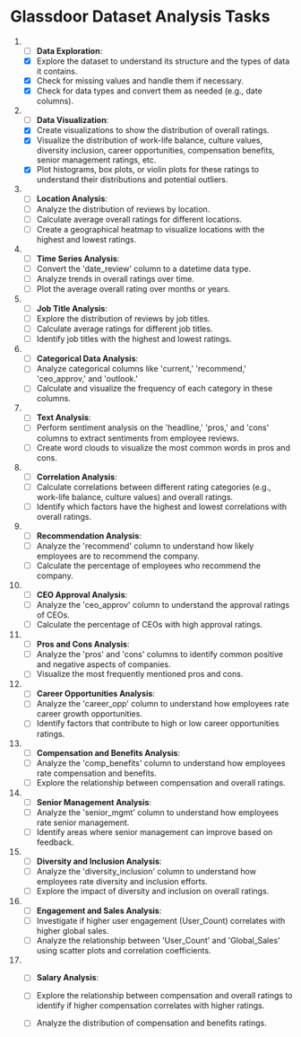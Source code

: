 # Glassdoor Dataset Analysis Tasks

1. - [ ] **Data Exploration**:
   - [x] Explore the dataset to understand its structure and the types of data it contains.
   - [x] Check for missing values and handle them if necessary.
   - [x] Check for data types and convert them as needed (e.g., date columns).

2. - [ ] **Data Visualization**:
   - [x] Create visualizations to show the distribution of overall ratings.
   - [x] Visualize the distribution of work-life balance, culture values, diversity inclusion, career opportunities, compensation benefits, senior management ratings, etc.
   - [x] Plot histograms, box plots, or violin plots for these ratings to understand their distributions and potential outliers.

3. - [ ] **Location Analysis**:
   - [ ] Analyze the distribution of reviews by location.
   - [ ] Calculate average overall ratings for different locations.
   - [ ] Create a geographical heatmap to visualize locations with the highest and lowest ratings.

4. - [ ] **Time Series Analysis**:
   - [ ] Convert the 'date_review' column to a datetime data type.
   - [ ] Analyze trends in overall ratings over time.
   - [ ] Plot the average overall rating over months or years.

5. - [ ] **Job Title Analysis**:
   - [ ] Explore the distribution of reviews by job titles.
   - [ ] Calculate average ratings for different job titles.
   - [ ] Identify job titles with the highest and lowest ratings.

6. - [ ] **Categorical Data Analysis**:
   - [ ] Analyze categorical columns like 'current,' 'recommend,' 'ceo_approv,' and 'outlook.'
   - [ ] Calculate and visualize the frequency of each category in these columns.

7. - [ ] **Text Analysis**:
   - [ ] Perform sentiment analysis on the 'headline,' 'pros,' and 'cons' columns to extract sentiments from employee reviews.
   - [ ] Create word clouds to visualize the most common words in pros and cons.

8. - [ ] **Correlation Analysis**:
   - [ ] Calculate correlations between different rating categories (e.g., work-life balance, culture values) and overall ratings.
   - [ ] Identify which factors have the highest and lowest correlations with overall ratings.

9. - [ ] **Recommendation Analysis**:
   - [ ] Analyze the 'recommend' column to understand how likely employees are to recommend the company.
   - [ ] Calculate the percentage of employees who recommend the company.

10. - [ ] **CEO Approval Analysis**:
    - [ ] Analyze the 'ceo_approv' column to understand the approval ratings of CEOs.
    - [ ] Calculate the percentage of CEOs with high approval ratings.

11. - [ ] **Pros and Cons Analysis**:
    - [ ] Analyze the 'pros' and 'cons' columns to identify common positive and negative aspects of companies.
    - [ ] Visualize the most frequently mentioned pros and cons.

12. - [ ] **Career Opportunities Analysis**:
    - [ ] Analyze the 'career_opp' column to understand how employees rate career growth opportunities.
    - [ ] Identify factors that contribute to high or low career opportunities ratings.

13. - [ ] **Compensation and Benefits Analysis**:
    - [ ] Analyze the 'comp_benefits' column to understand how employees rate compensation and benefits.
    - [ ] Explore the relationship between compensation and overall ratings.

14. - [ ] **Senior Management Analysis**:
    - [ ] Analyze the 'senior_mgmt' column to understand how employees rate senior management.
    - [ ] Identify areas where senior management can improve based on feedback.

15. - [ ] **Diversity and Inclusion Analysis**:
    - [ ] Analyze the 'diversity_inclusion' column to understand how employees rate diversity and inclusion efforts.
    - [ ] Explore the impact of diversity and inclusion on overall ratings.

16. - [ ] **Engagement and Sales Analysis**:
    - [ ] Investigate if higher user engagement (User_Count) correlates with higher global sales.
    - [ ] Analyze the relationship between 'User_Count' and 'Global_Sales' using scatter plots and correlation coefficients.

17. - [ ] **Salary Analysis**:
    - [ ] Explore the relationship between compensation and overall ratings to identify if higher compensation correlates with higher ratings.
    - [ ] Analyze the distribution of compensation and benefits ratings.

